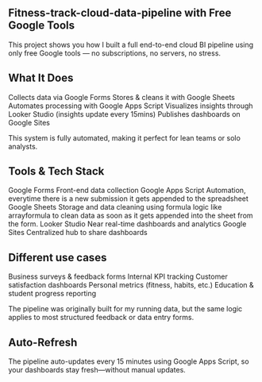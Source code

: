 ## Fitness-track-cloud-data-pipeline with Free Google Tools
This project shows you how I built a full end-to-end cloud BI pipeline using only free Google tools — no subscriptions, no servers, no stress.

## What It Does
Collects data via Google Forms
Stores & cleans it with Google Sheets
Automates processing with Google Apps Script
Visualizes insights through Looker Studio (insights update every 15mins)
Publishes dashboards on Google Sites

This system is fully automated, making it perfect for lean teams or solo analysts.

## Tools & Tech Stack
Google Forms	Front-end data collection
Google Apps Script	Automation, everytime there is a new submission it gets appended to the spreadsheet
Google Sheets	Storage and data cleaning using formula logic like arrayformula to clean data as soon as it gets appended into the sheet from the form. 
Looker Studio	Near real-time dashboards and analytics
Google Sites	Centralized hub to share dashboards

## Different use cases
Business surveys & feedback forms
Internal KPI tracking
Customer satisfaction dashboards
Personal metrics (fitness, habits, etc.)
Education & student progress reporting

The pipeline was originally built for my running data, but the same logic applies to most structured feedback or data entry forms.

## Auto-Refresh
The pipeline auto-updates every 15 minutes using Google Apps Script, so your dashboards stay fresh—without manual updates.
